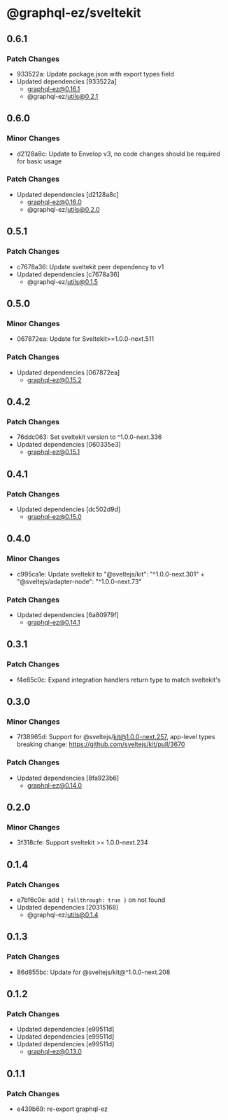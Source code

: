 # @graphql-ez/sveltekit

## 0.6.1

### Patch Changes

- 933522a: Update package.json with export types field
- Updated dependencies [933522a]
  - graphql-ez@0.16.1
  - @graphql-ez/utils@0.2.1

## 0.6.0

### Minor Changes

- d2128a8c: Update to Envelop v3, no code changes should be required for basic usage

### Patch Changes

- Updated dependencies [d2128a8c]
  - graphql-ez@0.16.0
  - @graphql-ez/utils@0.2.0

## 0.5.1

### Patch Changes

- c7678a36: Update sveltekit peer dependency to v1
- Updated dependencies [c7678a36]
  - @graphql-ez/utils@0.1.5

## 0.5.0

### Minor Changes

- 067872ea: Update for Sveltekit>=1.0.0-next.511

### Patch Changes

- Updated dependencies [067872ea]
  - graphql-ez@0.15.2

## 0.4.2

### Patch Changes

- 76ddc063: Set sveltekit version to ^1.0.0-next.336
- Updated dependencies [060335e3]
  - graphql-ez@0.15.1

## 0.4.1

### Patch Changes

- Updated dependencies [dc502d9d]
  - graphql-ez@0.15.0

## 0.4.0

### Minor Changes

- c995ca1e: Update sveltekit to "@sveltejs/kit": "^1.0.0-next.301" + "@sveltejs/adapter-node": "^1.0.0-next.73"

### Patch Changes

- Updated dependencies [6a80979f]
  - graphql-ez@0.14.1

## 0.3.1

### Patch Changes

- f4e85c0c: Expand integration handlers return type to match sveltekit's

## 0.3.0

### Minor Changes

- 7f38965d: Support for @sveltejs/kit@1.0.0-next.257, app-level types breaking change: https://github.com/sveltejs/kit/pull/3670

### Patch Changes

- Updated dependencies [8fa923b6]
  - graphql-ez@0.14.0

## 0.2.0

### Minor Changes

- 3f318cfe: Support sveltekit >= 1.0.0-next.234

## 0.1.4

### Patch Changes

- e7bf6c0e: add `{ fallthrough: true }` on not found
- Updated dependencies [20315168]
  - @graphql-ez/utils@0.1.4

## 0.1.3

### Patch Changes

- 86d855bc: Update for @sveltejs/kit@^1.0.0-next.208

## 0.1.2

### Patch Changes

- Updated dependencies [e99511d]
- Updated dependencies [e99511d]
- Updated dependencies [e99511d]
  - graphql-ez@0.13.0

## 0.1.1

### Patch Changes

- e439b69: re-export graphql-ez
